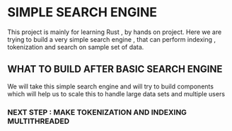 # SIMPLE SEARCH ENGINE
This project is mainly for learning Rust , by hands on project.
Here we are trying to build a very simple search engine , that can perform indexing , tokenization and search on sample set of data.

## WHAT TO BUILD AFTER BASIC SEARCH ENGINE

We will take this simple search engine and will try to build components which will help us to scale this to handle large data sets and multiple users

### NEXT STEP : MAKE TOKENIZATION AND INDEXING MULTITHREADED